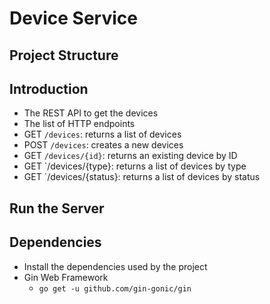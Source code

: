 # Device Service

## Project Structure
## Introduction
- The REST API to get the devices
- The list of HTTP endpoints
 - GET `/devices`: returns a list of devices
 - POST `/devices`: creates a new devices
 - GET `/devices/{id}`: returns an existing device by ID
 - GET `/devices/{type}: returns a list of devices by type
 - GET `/devices/{status}: returns a list of devices by status
 
## Run the Server

## Dependencies
- Install the dependencies used by the project
- Gin Web Framework
  - `go get -u github.com/gin-gonic/gin`